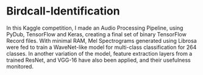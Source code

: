# Birdcall-Identification
In this Kaggle competition, I made an Audio Processing Pipeline, using PyDub, TensorFlow and Keras, creating a final set of binary TensorFlow Record files. With minimal RAM, Mel Spectrograms generated using Librosa were fed to train a WaveNet-like model for multi-class classification for 264 classes. In another variation of the model, feature extraction layers from a trained ResNet, and VGG-16 have also been applied, and their usefulness monitored.
